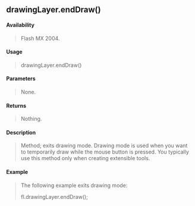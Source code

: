 ## drawingLayer.endDraw()

#### Availability

> Flash MX 2004.

#### Usage

> drawingLayer.endDraw()

#### Parameters

> None.

#### Returns

> Nothing.

#### Description

> Method; exits drawing mode. Drawing mode is used when you want to temporarily draw while the mouse button is pressed. You typically use this method only when creating extensible tools.

#### Example

> The following example exits drawing mode:
>
> fl.drawingLayer.endDraw();
